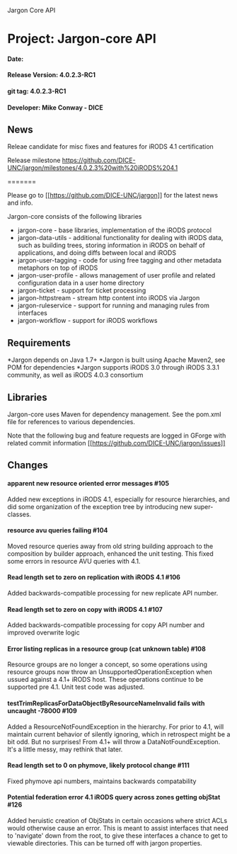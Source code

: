 
Jargon Core API


# Project: Jargon-core API
#### Date:
#### Release Version: 4.0.2.3-RC1
#### git tag: 4.0.2.3-RC1
#### Developer: Mike Conway - DICE

## News

Releae candidate for  misc fixes and features for iRODS 4.1 certification

Release  milestone https://github.com/DICE-UNC/jargon/milestones/4.0.2.3%20with%20iRODS%204.1

=======

Please go to [[https://github.com/DICE-UNC/jargon]] for the latest news and info.

Jargon-core consists of the following libraries

* jargon-core - base libraries, implementation of the iRODS protocol
* jargon-data-utils - additional functionality for dealing with iRODS data, such as building trees, storing information in iRODS on behalf of applications, and doing diffs between local and iRODS
* jargon-user-tagging - code for using free tagging and other metadata metaphors on top of iRODS
* jargon-user-profile - allows management of user profile and related configuration data in a user home directory
* jargon-ticket - support for ticket processing
* jargon-httpstream - stream http content into iRODS via Jargon
* jargon-ruleservice - support for running and managing rules from interfaces
* jargon-workflow - support for iRODS workflows

## Requirements

*Jargon depends on Java 1.7+
*Jargon is built using Apache Maven2, see POM for dependencies
*Jargon supports iRODS 3.0 through iRODS 3.3.1 community, as well as iRODS 4.0.3 consortium

## Libraries

Jargon-core uses Maven for dependency management.  See the pom.xml file for references to various dependencies.

Note that the following bug and feature requests are logged in GForge with related commit information [[https://github.com/DICE-UNC/jargon/issues]]

## Changes

####  apparent new resource oriented error messages #105 

Added new exceptions in iRODS 4.1, especially for resource hierarchies, and did some organization of the exception tree by introducing new super-classes.

####  resource avu queries failing #104 

Moved resource queries away from old string building approach to the composition by builder approach, enhanced the unit testing.  This fixed some errors in resource AVU queries with 4.1.

####  Read length set to zero on replication with iRODS 4.1 #106 

Added backwards-compatible processing for new replicate API number.  

####  Read length set to zero on copy with iRODS 4.1 #107 

Added backwards-compatible processing for copy API number and improved overwrite logic

####  Error listing replicas in a resource group (cat unknown table) #108 

Resource groups are no longer a concept, so some operations using resource groups now throw an UnsupportedOperationException when ussued against a 4.1+ iRODS host.  These operations continue to be supported pre 4.1.  Unit test code was adjusted.

#### testTrimReplicasForDataObjectByResourceNameInvalid fails with uncaught -78000 #109

Added a ResourceNotFoundException in the hierarchy.  For prior to 4.1, will maintain current behavior of silently ignoring, which in retrospect might be a bit odd.  But no surprises!  From 4.1+ will throw a DataNotFoundException.  It's a little messy, may rethink that later.

####  Read length set to 0 on phymove, likely protocol change #111 

Fixed phymove api numbers, maintains backwards compatability

#### Potential federation error 4.1 iRODS query across zones getting objStat #126

Added heruistic creation of ObjStats in certain occasions where strict ACLs would otherwise cause an error.  This is meant to assist interfaces that need to 'navigate' down from the root, to give these interfaces a chance to get to viewable directories.  This can be turned off with jargon properties.
